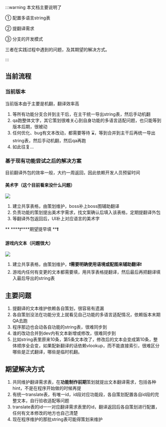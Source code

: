 :::warning
本文档主要说明了

① 配置多语言string表

② 提翻译需求

③ 分支的开发模式

三者在实践过程中遇到的问题，及其期望的解决方式。

:::

## 当前流程
### 当前版本
当前版本由于主要是机翻，翻译效率高

1. 等所有功能分支合并到主干后，在主干统一导出string表，然后手动机翻
2. qa跑整体文字，其它策划很难关心到自身功能的多语言适配问题，也只能等到版本后期，很被动
3. 任何优化、bug有文本改动，都需要等待 ⌛，等到合并到主干后再统一导出string表，然后手动机翻，然后qa再跑
4. 如此往复... 

### 基于现有功能尝试之后的解决方案
目前翻译外包的效率一般，大约一周返回，因此依赖开发人员预留时间

#### 美术字（这个目前看来没什么问题）
![](https://cdn.nlark.com/yuque/0/2024/png/26927517/1733218190417-24e15f4d-7580-41aa-9b76-b325517f734f.png)

1. 建立共享表格，由策划维护，boss补上boss图辅助翻译
2. 负责功能的策划提出美术字需求，找文案确认后填入该表格，定期提翻译外包
3. 等翻译外包返回后，UI补上对应语言的美术字

** ****❗****期望提早填 ****❗**

#### 游戏内文本（问题很大）
![](https://cdn.nlark.com/yuque/0/2024/png/26927517/1733218436414-cabe7e00-ce3a-4cea-9be8-17b083d95f66.png)

1. 建立共享表格，由策划维护，**❗****需要明确使用语境或配图来辅助翻译****❗**
2. 游戏内任何有变更的文本都需要填，用共享表格提翻译，然后最后再把翻译填入最后导出的string表

## 主要问题
1. 提翻译的文本维护依赖各自策划，很容易有遗漏
2. 各自策划没法在功能分支上就看见自己功能的多语言适配情况，依赖版本末期QA去跑
3. 程序那边也会动各自功能的string表，很难同步到
4. 谁的改动合并到dev内有文本新增或修改，很难同步到
5. 比如string表里原来10条，第5条文本改了，修改后的文本会变成第10条，整体顺序全会变，如果配新翻译的话依赖vlookup，而不能直接索引，很难区分哪些是正式翻译，哪些是临时机翻。

## 期望解决方式
1. 共同维护翻译需求表，在**功能制作前期**策划就提出文本翻译需求，包括各种hint，不是在程序开始做的时候再提
2. 有统一translate表，有唯一id，id段对应功能段，各自策划配置各自id段的完整文本，自行验收适配等问题
3. translate表的id一一对应翻译需求表里的id，翻译返回后各自策划进行配置，任何有文本修改的地方也自己清楚
4. 现在程序维护的那批string表可能得策划来维护

